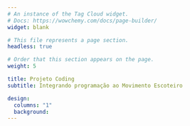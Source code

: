 ```yaml
---
# An instance of the Tag Cloud widget.
# Docs: https://wowchemy.com/docs/page-builder/
widget: blank

# This file represents a page section.
headless: true

# Order that this section appears on the page.
weight: 5

title: Projeto Coding
subtitle: Integrando programação ao Movimento Escoteiro

design:
  columns: "1"
  background:
---
```

